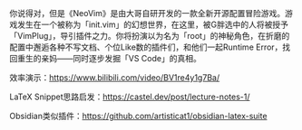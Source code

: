 你说得对，但是《NeoVim》是由大哥自研开发的一款全新开源配置冒险游戏。游戏发生在一个被称为「init.vim」的幻想世界，在这里，被G胖选中的人将被授予「VimPlug」，导引插件之力。你将扮演以为名为「root」的神秘角色，在折磨的配置中邂逅各种不写文档、个位Like数的插件们，和他们一起Runtime Error，找回重生的亲妈——同时逐步发掘「VS Code」的真相。

效率演示：https://www.bilibili.com/video/BV1re4y1g7Ba/

LaTeX Snippet思路启发：https://castel.dev/post/lecture-notes-1/

Obsidian类似插件：https://github.com/artisticat1/obsidian-latex-suite
